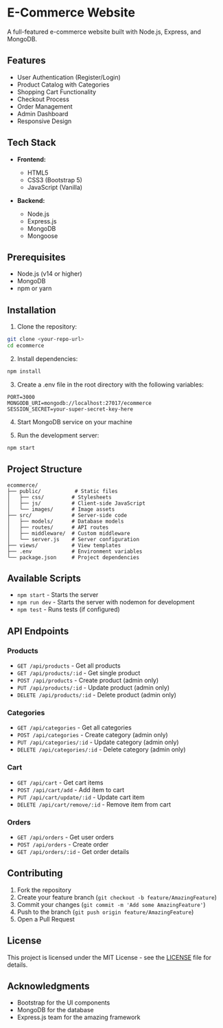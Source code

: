 # E-Commerce Website

A full-featured e-commerce website built with Node.js, Express, and MongoDB.

## Features

- User Authentication (Register/Login)
- Product Catalog with Categories
- Shopping Cart Functionality
- Checkout Process
- Order Management
- Admin Dashboard
- Responsive Design

## Tech Stack

- **Frontend:**
  - HTML5
  - CSS3 (Bootstrap 5)
  - JavaScript (Vanilla)

- **Backend:**
  - Node.js
  - Express.js
  - MongoDB
  - Mongoose

## Prerequisites

- Node.js (v14 or higher)
- MongoDB
- npm or yarn

## Installation

1. Clone the repository:
```bash
git clone <your-repo-url>
cd ecommerce
```

2. Install dependencies:
```bash
npm install
```

3. Create a .env file in the root directory with the following variables:
```env
PORT=3000
MONGODB_URI=mongodb://localhost:27017/ecommerce
SESSION_SECRET=your-super-secret-key-here
```

4. Start MongoDB service on your machine

5. Run the development server:
```bash
npm start
```

## Project Structure

```
ecommerce/
├── public/           # Static files
│   ├── css/         # Stylesheets
│   ├── js/          # Client-side JavaScript
│   └── images/      # Image assets
├── src/             # Server-side code
│   ├── models/      # Database models
│   ├── routes/      # API routes
│   ├── middleware/  # Custom middleware
│   └── server.js    # Server configuration
├── views/           # View templates
├── .env             # Environment variables
└── package.json     # Project dependencies
```

## Available Scripts

- `npm start` - Starts the server
- `npm run dev` - Starts the server with nodemon for development
- `npm test` - Runs tests (if configured)

## API Endpoints

### Products
- `GET /api/products` - Get all products
- `GET /api/products/:id` - Get single product
- `POST /api/products` - Create product (admin only)
- `PUT /api/products/:id` - Update product (admin only)
- `DELETE /api/products/:id` - Delete product (admin only)

### Categories
- `GET /api/categories` - Get all categories
- `POST /api/categories` - Create category (admin only)
- `PUT /api/categories/:id` - Update category (admin only)
- `DELETE /api/categories/:id` - Delete category (admin only)

### Cart
- `GET /api/cart` - Get cart items
- `POST /api/cart/add` - Add item to cart
- `PUT /api/cart/update/:id` - Update cart item
- `DELETE /api/cart/remove/:id` - Remove item from cart

### Orders
- `GET /api/orders` - Get user orders
- `POST /api/orders` - Create order
- `GET /api/orders/:id` - Get order details

## Contributing

1. Fork the repository
2. Create your feature branch (`git checkout -b feature/AmazingFeature`)
3. Commit your changes (`git commit -m 'Add some AmazingFeature'`)
4. Push to the branch (`git push origin feature/AmazingFeature`)
5. Open a Pull Request

## License

This project is licensed under the MIT License - see the [LICENSE](LICENSE) file for details.

## Acknowledgments

- Bootstrap for the UI components
- MongoDB for the database
- Express.js team for the amazing framework 